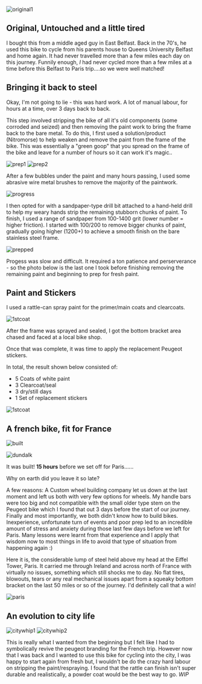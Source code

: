 ![original1](../images/original_vintage.jpg)

## Original, Untouched and a little tired

I bought this from a middle aged guy in East Belfast. Back in the 70's, he used this bike to cycle from his parents house to Queens University Belfast and home again. It had never travelled more than a few miles each day on this journey. Funnily enough, *I* had never cycled more than a few miles at a time before this Belfast to Paris trip....so we were well matched!

## Bringing it back to steel

Okay, I'm not going to lie - this was hard work. A lot of manual labour, for hours at a time, over 3 days back to back.

This step involved stripping the bike of all it's old components (some corroded and seized) and then removing the paint work to bring the frame  back to the bare metal. To do this, I first used a solution/product (Nitromorse) to help weaken and remove the paint from the frame of the bike. This was essentially a "green goop" that you spread on the frame of the bike and leave for a number of hours so it can work it's magic..

![prep1](../images/frame_preppn.jpg)
![prep2](../images/preppn.jpg)

After a few bubbles under the paint and many hours passing, I used some abrasive wire metal brushes to remove the majority of the paintwork.

![progress](../images/almost_there.jpg)

I then opted for with a sandpaper-type drill bit attached to a hand-held drill to help my weary hands strip the remaining stubborn chunks of paint. To finish, I used a range of sandpaper from 100-1400 grit (lower number = higher friction). I started with 100/200 to remove bigger chunks of paint, gradually going higher (1200+) to achieve a smooth finish on the bare stainless steel frame.

![prepped](../images/frame_prepped.jpg)

Progess was slow and difficult. It required a ton patience and perserverance - so the photo below is the last one I took before finishing removing the remaining paint and beginning to prep for fresh paint.

## Paint and Stickers

I used a rattle-can spray paint for the primer/main coats and clearcoats. 

![1stcoat](../images/1st_coat.jpg)

After the frame was sprayed and sealed, I got the bottom bracket area chased and faced at a local bike shop.

Once that was complete, it was time to apply the replacement Peugeot stickers.

In total, the result shown below consisted of:

* 5 Coats of white paint
* 3 Clearcoat/seal
* 3 dry/still days
* 1 Set of replacement stickers

![1stcoat](../images/frame_complete.jpg)

## A french bike, fit for France

![built](../images/belfast.jpg)

![dundalk](../images/dundalk.jpg)

It was built! **15 hours** before we set off for Paris...... 

Why on earth did you leave it so late?

A few reasons: A Custom wheel building company let us down at the last moment and left us both with very few options for wheels. My handle bars were too big and not compatible with the small older type stem on the Peugeot bike which I found that out 3 days before the start of our journey. Finally and most importantly, we both didn't know how to build bikes. Inexperience, unfortunate turn of events and poor prep led to an incredible amount of stress and anxiety during those last few days before we left for Paris. Many lessons were learnt from that experience and I apply that wisdom now to most things in life to avoid that type of situation from happening again :)

Here it is, the considerable lump of steel held above my head at the Eiffel Tower, Paris. It carried me through Ireland and across north of France with virtually no issues, something which still shocks me to day. No flat tires, blowouts, tears or any real mechanical issues apart from a squeaky bottom bracket on the last 50 miles or so of the journey. I'd definitely call that a win!

![paris](../images/bike_full.jpg)

## An evolution to city life

![citywhip1](../images/bikeproj_full.jpeg)
![citywhip2](../images/new_whip.jpg) 

This is really what I wanted from the beginning but I felt like I had to symbolically revive the peugeot branding for the French trip. However now that I was back and I wanted to use this bike for cycling into the city, I was happy to start again from fresh but, I wouldn't be do the crazy hard labour on stripping the paint/respraying. I found that the rattle can finish isn't super durable and realistically, a powder coat would be the best way to go. *WIP*
